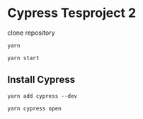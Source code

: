 # Cypress Tesproject 2

clone repository

```
yarn

yarn start
```

## Install Cypress

```
yarn add cypress --dev

yarn cypress open
```
